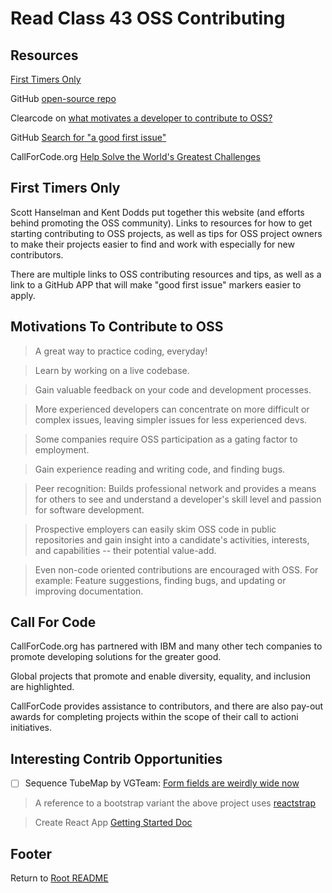 # Read Class 43 OSS Contributing

## Resources

[First Timers Only](https://www.firsttimersonly.com/)

GitHub [open-source repo](https://github.com/open-source)

Clearcode on [what motivates a developer to contribute to OSS?](https://clearcode.cc/blog/why-developers-contribute-open-source-software/)

GitHub [Search for "a good first issue"](https://github.com/search?q=label%3Agood-first-issue+archived%3Afalse)

CallForCode.org [Help Solve the World's Greatest Challenges](https://callforcode.org/)

## First Timers Only

Scott Hanselman and Kent Dodds put together this website (and efforts behind promoting the OSS community). Links to resources for how to get starting contributing to OSS projects, as well as tips for OSS project owners to make their projects easier to find and work with especially for new contributors.

There are multiple links to OSS contributing resources and tips, as well as a link to a GitHub APP that will make "good first issue" markers easier to apply.

## Motivations To Contribute to OSS

> A great way to practice coding, everyday!

> Learn by working on a live codebase.

> Gain valuable feedback on your code and development processes.

> More experienced developers can concentrate on more difficult or complex issues, leaving simpler issues for less experienced devs.

> Some companies require OSS participation as a gating factor to employment.

> Gain experience reading and writing code, and finding bugs.

> Peer recognition: Builds professional network and provides a means for others to see and understand a developer's skill level and passion for software development.

> Prospective employers can easily skim OSS code in public repositories and gain insight into a candidate's activities, interests, and capabilities -- their potential value-add.

> Even non-code oriented contributions are encouraged with OSS. For example: Feature suggestions, finding bugs, and updating or improving documentation.

## Call For Code

CallForCode.org has partnered with IBM and many other tech companies to promote developing solutions for the greater good.

Global projects that promote and enable diversity, equality, and inclusion are highlighted.

CallForCode provides assistance to contributors, and there are also pay-out awards for completing projects within the scope of their call to actioni initiatives.

## Interesting Contrib Opportunities

- [ ] Sequence TubeMap by VGTeam: [Form fields are weirdly wide now](https://github.com/vgteam/sequenceTubeMap/issues/149)

> A reference to a bootstrap variant the above project uses [reactstrap](https://reactstrap.github.io/?path=/docs/components-forms--input)

> Create React App [Getting Started Doc](https://create-react-app.dev/docs/deployment/)

## Footer

Return to [Root README](../README.html)
